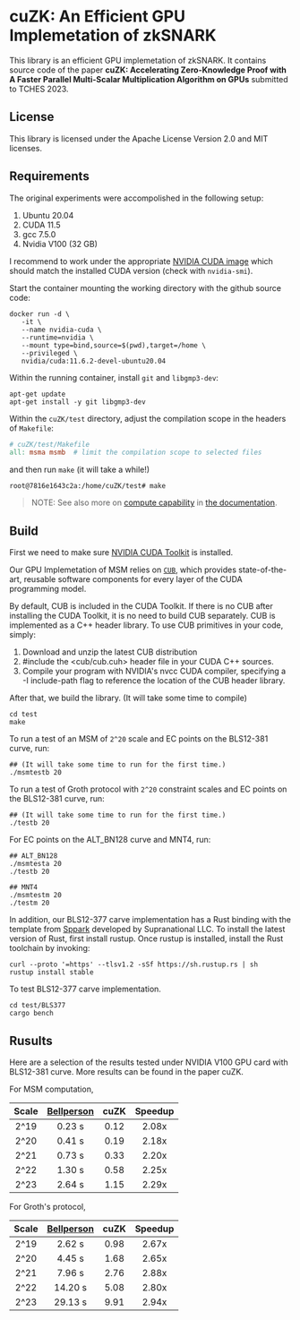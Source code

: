 # cuZK: An Efficient GPU Implemetation of zkSNARK

This library is an efficient GPU implemetation of zkSNARK. It contains source code of the paper **cuZK: Accelerating Zero-Knowledge Proof with A Faster Parallel Multi-Scalar Multiplication Algorithm on GPUs** submitted to TCHES 2023.

## License

This library is licensed under the Apache License Version 2.0 and MIT licenses.

## Requirements

The original experiments were accompolished in the following setup:

1. Ubuntu 20.04
2. CUDA 11.5
3. gcc 7.5.0
4. Nvidia V100 (32 GB)

I recommend to work under the appropriate [NVIDIA CUDA image](https://hub.docker.com/r/nvidia/cuda/tags) which should match the installed CUDA version (check with `nvidia-smi`).

Start the container mounting the working directory with the github source code:
```console
docker run -d \
   -it \
   --name nvidia-cuda \
   --runtime=nvidia \
   --mount type=bind,source=$(pwd),target=/home \
   --privileged \
   nvidia/cuda:11.6.2-devel-ubuntu20.04
```
Within the running container, install `git` and `libgmp3-dev`:
```console
apt-get update
apt-get install -y git libgmp3-dev
```
Within the `cuZK/test` directory, adjust the compilation scope in the headers of `Makefile`:
```Makefile
# cuZK/test/Makefile
all: msma msmb  # limit the compilation scope to selected files
```
and then run `make` (it will take a while!)
```console
root@7816e1643c2a:/home/cuZK/test# make
```

> NOTE:  See also more on [compute capability](https://docs.nvidia.com/cuda/cuda-c-programming-guide/index.html#compute-capability) in [the documentation](https://developer.nvidia.com/cuda-gpus#compute).



## Build

First we need to make sure [NVIDIA CUDA Toolkit](https://developer.nvidia.com/cuda-11-5-0-download-archive) is installed.

Our GPU Implemetation of MSM relies on [`CUB`](https://nvlabs.github.io/cub/), which provides state-of-the-art, reusable software components for every layer of the CUDA programming model.

By default, CUB is included in the CUDA Toolkit. 
If there is no CUB after installing the CUDA Toolkit, it is no need to build CUB separately. CUB is implemented as a C++ header library. To use CUB primitives in your code, simply:
1. Download and unzip the latest CUB distribution
2. #include the <cub/cub.cuh> header file in your CUDA C++ sources. 
3. Compile your program with NVIDIA's nvcc CUDA compiler, specifying a -I<path-to-CUB> include-path flag to reference the location of the CUB header library.

After that, we build the library. (It will take some time to compile)
```
cd test
make
```

To run a test of an MSM of `2^20` scale and EC points on the BLS12-381 curve, run:
```
## (It will take some time to run for the first time.)
./msmtestb 20 
```

To run a test of Groth protocol with `2^20` constraint scales and EC points on the BLS12-381 curve, run:
```
## (It will take some time to run for the first time.)
./testb 20
```

For EC points on the ALT_BN128 curve and MNT4, run:
```
## ALT_BN128
./msmtesta 20
./testb 20

## MNT4
./msmtestm 20
./testm 20
```

In addition, our BLS12-377 carve implementation has a Rust binding with the template from [Sppark](https://github.com/supranational/sppark) developed by Supranational LLC. To install the latest version of Rust, first install rustup. Once rustup is installed, install the Rust toolchain by invoking:

```
curl --proto '=https' --tlsv1.2 -sSf https://sh.rustup.rs | sh
rustup install stable
```

To test BLS12-377 carve implementation.
```
cd test/BLS377
cargo bench
```

## Rusults

Here are a selection of the results tested under NVIDIA V100 GPU card with BLS12-381 curve. More results can be found in the paper cuZK.

For MSM computation, 

| Scale        | [Bellperson](https://github.com/filecoin-project/bellperson)| cuZK     |  Speedup |
| :---:        | :-----:                                                     | :-----:  |:-----:   |
| 2^19         | 0.23 s                                                      |  0.12    | 2.08x    |
| 2^20         | 0.41 s                                                      |  0.19    | 2.18x    |
| 2^21         | 0.73 s                                                      |  0.33    | 2.20x    |
| 2^22         | 1.30 s                                                      |  0.58    | 2.25x    |
| 2^23         | 2.64 s                                                      |  1.15    | 2.29x    |

For Groth's protocol, 

| Scale        | [Bellperson](https://github.com/filecoin-project/bellperson)| cuZK     |  Speedup |
| :---:        | :-----:                                                     | :-----:  |:-----:   |
| 2^19         | 2.62 s                                                      |  0.98    | 2.67x    |
| 2^20         | 4.45 s                                                      |  1.68    | 2.65x    |
| 2^21         | 7.96 s                                                      |  2.76    | 2.88x    |
| 2^22         | 14.20 s                                                     |  5.08    | 2.80x    |
| 2^23         | 29.13 s                                                     |  9.91    | 2.94x    |
